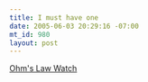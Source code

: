 ```yaml
--- 
title: I must have one
date: 2005-06-03 20:29:16 -07:00
mt_id: 980
layout: post
---
```

[Ohm's Law Watch][1]

   [1]: http://www.thinkgeek.com/gadgets/watches/6e72/

